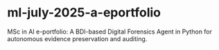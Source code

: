 # ml-july-2025-a-eportfolio
MSc in AI e-portfolio: A BDI-based Digital Forensics Agent in Python for autonomous evidence preservation and auditing.
